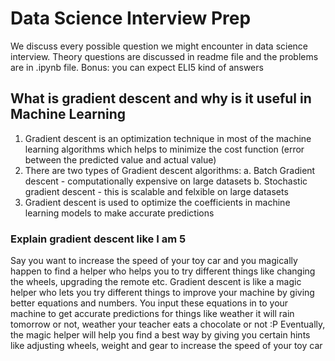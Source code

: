 # Data Science Interview Prep
We discuss every possible question we might encounter in data science interview. Theory questions are discussed in readme file and the problems are in .ipynb file. Bonus: you can expect ELI5 kind of answers 

## What is gradient descent and why is it useful in Machine Learning

1. Gradient descent is an optimization technique in most of the machine learning algorithms which helps to minimize the cost function (error between the predicted value and actual value)
2. There are two types of Gradient descent algorithms:
   a. Batch Gradient descent - computationally expensive on large datasets
   b. Stochastic gradient descent - this is scalable and felxible on large datasets
3. Gradient descent is used to optimize the coefficients in machine learning models to make accurate predictions

### Explain gradient descent like I am 5

Say you want to increase the speed of your toy car and you magically happen to find a helper who helps you to try different things like changing the wheels, upgrading the remote etc. Gradient descent is like a magic helper who lets you try different things to improve your machine by giving better equations and numbers. You input these equations in to your machine to get accurate predictions for things like weather it will rain tomorrow or not, weather your teacher eats a chocolate or not :P Eventually, the magic helper will help you find a best way by giving you certain hints like adjusting wheels, weight and gear to increase the speed of your toy car
    



